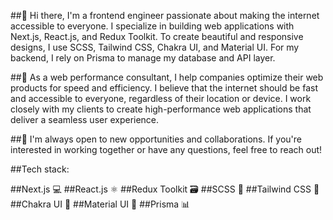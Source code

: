 ##👋 Hi there, I'm a frontend engineer passionate about making the internet accessible to everyone. I specialize in building web applications with Next.js, React.js, and Redux Toolkit. To create beautiful and responsive designs, I use SCSS, Tailwind CSS, Chakra UI, and Material UI. For my backend, I rely on Prisma to manage my database and API layer.

##🚀 As a web performance consultant, I help companies optimize their web products for speed and efficiency. I believe that the internet should be fast and accessible to everyone, regardless of their location or device. I work closely with my clients to create high-performance web applications that deliver a seamless user experience.

##🤝 I'm always open to new opportunities and collaborations. If you're interested in working together or have any questions, feel free to reach out!

##Tech stack:

##Next.js 💻
##React.js ⚛️
##Redux Toolkit 🗃️
##SCSS 🎨
##Tailwind CSS 🌊
##Chakra UI 🌈
##Material UI 🚀
##Prisma 📊
